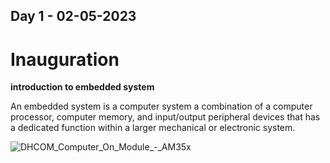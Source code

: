 

## Day 1 - 02-05-2023

# Inauguration

**introduction to embedded system**

  An embedded system is a computer system a combination of a computer processor, computer memory, and input/output peripheral devices that has a dedicated function within a larger mechanical or electronic system.

![DHCOM_Computer_On_Module_-_AM35x](https://user-images.githubusercontent.com/132332560/235626395-5d3e673b-f096-4a01-84b6-38f961f9f7ca.jpg)
